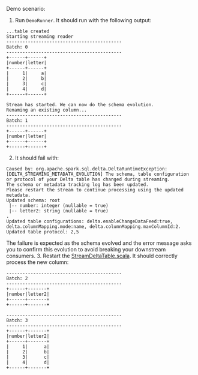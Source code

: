 Demo scenario:
1. Run `DemoRunner`. It should run with the following output:
```
...table created
Starting streaming reader
-------------------------------------------
Batch: 0
-------------------------------------------
+------+------+
|number|letter|
+------+------+
|     1|     a|
|     2|     b|
|     3|     c|
|     4|     d|
+------+------+

Stream has started. We can now do the schema evolution.
Renaming an existing column...
-------------------------------------------
Batch: 1
-------------------------------------------
+------+------+
|number|letter|
+------+------+
+------+------+
```
2. It should fail with:
```
Caused by: org.apache.spark.sql.delta.DeltaRuntimeException: [DELTA_STREAMING_METADATA_EVOLUTION] The schema, table configuration or protocol of your Delta table has changed during streaming.
The schema or metadata tracking log has been updated.
Please restart the stream to continue processing using the updated metadata.
Updated schema: root
 |-- number: integer (nullable = true)
 |-- letter2: string (nullable = true)
.
Updated table configurations: delta.enableChangeDataFeed:true, delta.columnMapping.mode:name, delta.columnMapping.maxColumnId:2.
Updated table protocol: 2,5
```
The failure is expected as the schema evolved and the error message asks you to confirm this evolution to 
avoid breaking your downstream consumers.
3. Restart the [StreamDeltaTable.scala](StreamDeltaTable.scala). It should correctly process the new column:
```
-------------------------------------------
Batch: 2
-------------------------------------------
+------+-------+
|number|letter2|
+------+-------+
+------+-------+

-------------------------------------------
Batch: 3
-------------------------------------------
+------+-------+
|number|letter2|
+------+-------+
|     1|      a|
|     2|      b|
|     3|      c|
|     4|      d|
+------+-------+
```